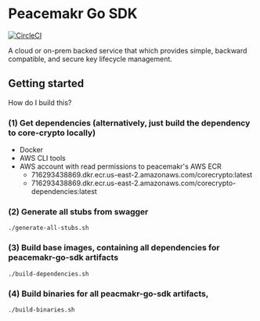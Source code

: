 # Peacemakr Go SDK
[![CircleCI](https://circleci.com/gh/notasecret/peacemakr-go-sdk/tree/master.svg?style=svg)](https://circleci.com/gh/notasecret/peacemakr-go-sdk/tree/master)

A cloud or on-prem backed service that which provides simple, backward compatible, and secure key lifecycle management.

## Getting started

How do I build this?

### (1) Get dependencies (alternatively, just build the dependency to core-crypto locally)
 * Docker
 * AWS CLI tools
 * AWS account with read permissions to peacemakr's AWS ECR
   * 716293438869.dkr.ecr.us-east-2.amazonaws.com/corecrypto:latest
   * 716293438869.dkr.ecr.us-east-2.amazonaws.com/corecrypto-dependencies:latest

### (2) Generate all stubs from swagger
```
./generate-all-stubs.sh
```

### (3) Build base images, containing all dependencies for peacemakr-go-sdk artifacts
```
./build-dependencies.sh
```

### (4) Build binaries for all peacmakr-go-sdk artifacts,
```
./build-binaries.sh
```

